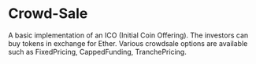 # Crowd-Sale
A basic implementation of an ICO (Initial Coin Offering). The investors can buy tokens in exchange for Ether. Various crowdsale options are available such as FixedPricing, CappedFunding, TranchePricing.
